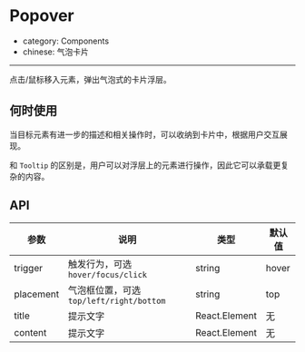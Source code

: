 # Popover

- category: Components
- chinese: 气泡卡片

---

点击/鼠标移入元素，弹出气泡式的卡片浮层。

## 何时使用

当目标元素有进一步的描述和相关操作时，可以收纳到卡片中，根据用户交互展现。

和 `Tooltip` 的区别是，用户可以对浮层上的元素进行操作，因此它可以承载更复杂的内容。


## API

| 参数      | 说明                                     | 类型          | 默认值 |
|-----------|------------------------------------------|---------------|--------|
| trigger   | 触发行为，可选 `hover/focus/click`       | string        | hover  |
| placement | 气泡框位置，可选 `top/left/right/bottom` | string        | top    |
| title     | 提示文字                                 | React.Element | 无     |
| content   | 提示文字                                 | React.Element | 无     |
